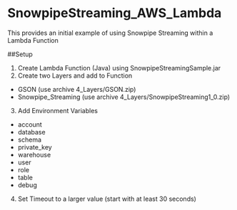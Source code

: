 # SnowpipeStreaming_AWS_Lambda

This provides an initial example of using Snowpipe Streaming within a Lambda Function

##Setup
1.  Create Lambda Function (Java) using SnowpipeStreamingSample.jar
2.  Create two Layers and add to Function
- GSON (use archive 4_Layers/GSON.zip)
- Snowpipe_Streaming (use archive 4_Layers/SnowpipeStreaming1_0.zip)
3.  Add Environment Variables
- account
- database
- schema
- private_key
- warehouse
- user
- role
- table
- debug
4.  Set Timeout to a larger value (start with at least 30 seconds)
